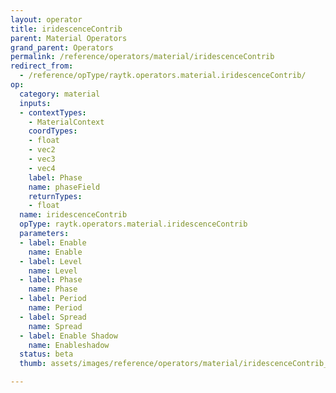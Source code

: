 ```yaml
---
layout: operator
title: iridescenceContrib
parent: Material Operators
grand_parent: Operators
permalink: /reference/operators/material/iridescenceContrib
redirect_from:
  - /reference/opType/raytk.operators.material.iridescenceContrib/
op:
  category: material
  inputs:
  - contextTypes:
    - MaterialContext
    coordTypes:
    - float
    - vec2
    - vec3
    - vec4
    label: Phase
    name: phaseField
    returnTypes:
    - float
  name: iridescenceContrib
  opType: raytk.operators.material.iridescenceContrib
  parameters:
  - label: Enable
    name: Enable
  - label: Level
    name: Level
  - label: Phase
    name: Phase
  - label: Period
    name: Period
  - label: Spread
    name: Spread
  - label: Enable Shadow
    name: Enableshadow
  status: beta
  thumb: assets/images/reference/operators/material/iridescenceContrib_thumb.png

---
```

